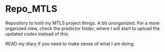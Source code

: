 # Repo_MTLS
Repository to hold my MTLS project things.
A bit unorganized. For a more organized view, check the predictor folder, where I will start to upload the updated codes instead of this.


READ my diary if you need to make sense of what I am doing.
